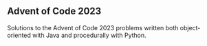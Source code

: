 ## Advent of Code 2023

Solutions to the Advent of Code 2023 problems written both object-oriented with Java and procedurally with Python.
